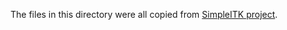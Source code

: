 The files in this directory were all copied from [SimpleITK project](https://github.com/SimpleITK/SimpleITK.git).
